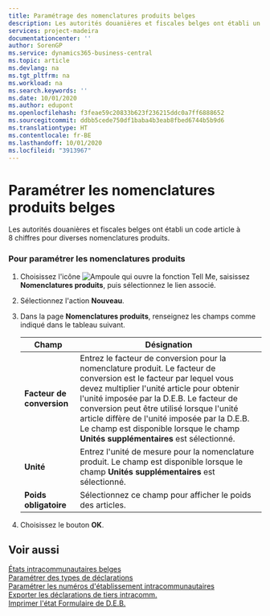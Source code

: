 ```yaml
---
title: Paramétrage des nomenclatures produits belges
description: Les autorités douanières et fiscales belges ont établi un code article à 8 chiffres pour diverses nomenclatures produits.
services: project-madeira
documentationcenter: ''
author: SorenGP
ms.service: dynamics365-business-central
ms.topic: article
ms.devlang: na
ms.tgt_pltfrm: na
ms.workload: na
ms.search.keywords: ''
ms.date: 10/01/2020
ms.author: edupont
ms.openlocfilehash: f3feae59c20833b623f236215ddc0a7ff6888652
ms.sourcegitcommit: ddbb5cede750df1baba4b3eab8fbed6744b5b9d6
ms.translationtype: HT
ms.contentlocale: fr-BE
ms.lasthandoff: 10/01/2020
ms.locfileid: "3913967"
---
```

# <a name="set-up-belgian-tariff-numbers"></a>Paramétrer les nomenclatures produits belges
Les autorités douanières et fiscales belges ont établi un code article à 8 chiffres pour diverses nomenclatures produits.  

### <a name="to-set-up-tariff-numbers"></a>Pour paramétrer les nomenclatures produits  

1.  Choisissez l'icône ![Ampoule qui ouvre la fonction Tell Me](../../media/ui-search/search_small.png "Dites-moi ce que vous voulez faire"), saisissez **Nomenclatures produits**, puis sélectionnez le lien associé.  
2.  Sélectionnez l'action **Nouveau**.  
3.  Dans la page **Nomenclatures produits**, renseignez les champs comme indiqué dans le tableau suivant.  

    |Champ|Désignation|  
    |---------------------------------|---------------------------------------|  
    |**Facteur de conversion**|Entrez le facteur de conversion pour la nomenclature produit. Le facteur de conversion est le facteur par lequel vous devez multiplier l'unité article pour obtenir l'unité imposée par la D.E.B. Le facteur de conversion peut être utilisé lorsque l'unité article diffère de l'unité imposée par la D.E.B. Le champ est disponible lorsque le champ **Unités supplémentaires** est sélectionné.|  
    |**Unité**|Entrez l'unité de mesure pour la nomenclature produit. Le champ est disponible lorsque le champ **Unités supplémentaires** est sélectionné.|  
    |**Poids obligatoire**|Sélectionnez ce champ pour afficher le poids des articles.|  

4.  Choisissez le bouton **OK**.  
  
## <a name="see-also"></a>Voir aussi  
 [États intracommunautaires belges](belgian-intrastat-reporting.md)   
 [Paramétrer des types de déclarations](how-to-set-up-declaration-types.md)   
 [Paramétrer les numéros d'établissement intracommunautaires](how-to-set-up-intrastat-establishment-numbers.md)   
 [Exporter les déclarations de tiers intracomm.](how-to-export-intrastat-third-party-declararations.md)   
 [Imprimer l'état Formulaire de D.E.B.](how-to-print-the-intrastat-form-report.md)
